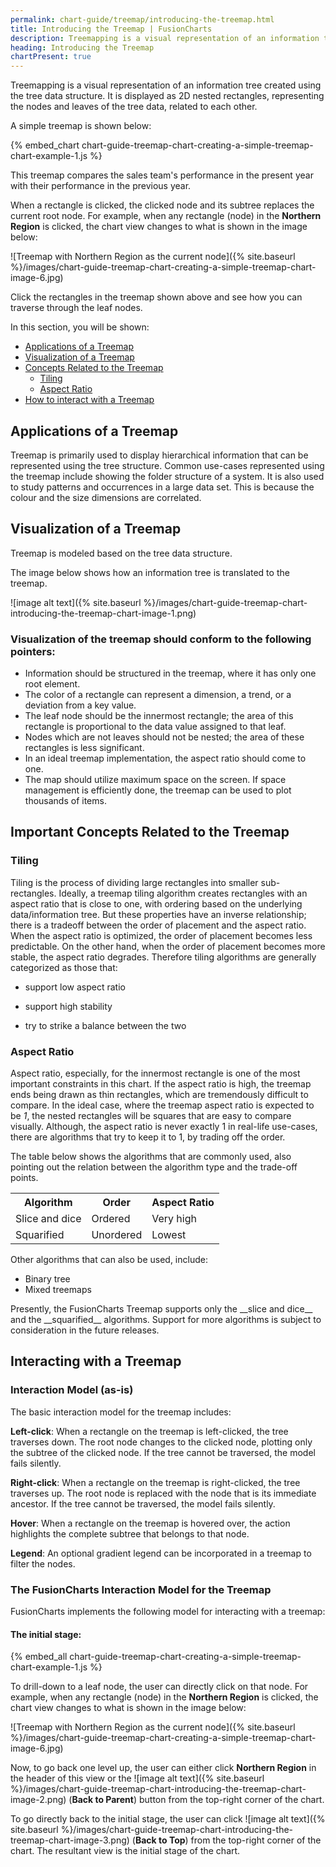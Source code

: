 ```yaml
---
permalink: chart-guide/treemap/introducing-the-treemap.html
title: Introducing the Treemap | FusionCharts
description: Treemapping is a visual representation of an information tree created using the tree data structure displayed as 2D nested rectangles,representing the nodes
heading: Introducing the Treemap
chartPresent: true
---
```


Treemapping is a visual representation of an information tree created using the tree data structure. It is displayed as 2D nested rectangles, representing the nodes and leaves of the tree data, related to each other. 

A simple treemap is shown below:

{% embed_chart chart-guide-treemap-chart-creating-a-simple-treemap-chart-example-1.js %}

This treemap compares the sales team's performance in the present year with their performance in the previous year.

When a rectangle is clicked, the clicked node and its subtree replaces the current root node. For example, when any rectangle (node) in the __Northern Region__ is clicked, the chart view changes to what is shown in the image below:

![Treemap with Northern Region as the current node]({% site.baseurl %}/images/chart-guide-treemap-chart-creating-a-simple-treemap-chart-image-6.jpg)

<p class="text-info"> Click the rectangles in the treemap shown above and see how you can traverse through the leaf nodes. </p>

In this section, you will be shown:

* <a href="{{ site.baseurl }}chart-guide/treemap/introducing-the-treemap.html#applications-of-a-treemap">Applications of a Treemap</a>
* <a href="{{ site.baseurl }}chart-guide/treemap/introducing-the-treemap.html#visualization-of-a-treemap">Visualization of a Treemap</a>
* <a href="{{ site.baseurl }}chart-guide/treemap/introducing-the-treemap.html#important-concepts-related-to-the-treemap">Concepts Related to the Treemap</a>
	* <a href="{{ site.baseurl }}chart-guide/treemap/introducing-the-treemap.html#tiling">Tiling</a>
	* <a href="{{ site.baseurl }}chart-guide/treemap/introducing-the-treemap.html#aspect-ratio">Aspect Ratio</a>
* <a href="{{ site.baseurl }}chart-guide/treemap/introducing-the-treemap.html#interacting-with-a-treemap">How to interact with a Treemap</a>


## Applications of a Treemap

Treemap is primarily used to display hierarchical information that can be represented using the tree structure. Common use-cases represented using the treemap include showing the folder structure of a system. It is also used to study patterns and occurrences in a large data set. This is because the colour and the size dimensions are correlated.

## Visualization of a Treemap

Treemap is modeled based on the tree data structure.

The image below shows how an information tree is translated to the treemap. 

![image alt text]({% site.baseurl %}/images/chart-guide-treemap-chart-introducing-the-treemap-chart-image-1.png)

### Visualization of the treemap should conform to the following pointers:

* Information should be structured in the treemap, where it has only one root element.
* The color of a rectangle can represent a dimension, a trend, or a deviation from a key value.
* The leaf node should be the innermost rectangle; the area of this rectangle is proportional to the data value assigned to that leaf.
* Nodes which are not leaves should not be nested; the area of these rectangles is less significant.
* In an ideal treemap implementation, the aspect ratio should come to one.
* The map should utilize maximum space on the screen. If space management is efficiently done, the treemap can be used to plot thousands of items.

## Important Concepts Related to the Treemap

### Tiling

Tiling is the process of dividing large rectangles into smaller sub-rectangles. Ideally, a treemap tiling algorithm creates rectangles with an aspect ratio that is close to one, with ordering based on the underlying data/information tree. 
But these properties have an inverse relationship; there is a tradeoff between the order of placement and the aspect ratio. 
When the aspect ratio is optimized, the order of placement becomes less predictable. On the other hand, when the order of placement becomes more stable, the aspect ratio degrades. Therefore tiling algorithms are generally categorized as those that:

* support low aspect ratio 

* support high stability 

* try to strike a balance between the two

### Aspect Ratio

Aspect ratio, especially, for the innermost rectangle is one of the most important constraints in this chart. If the aspect ratio is high, the treemap ends being drawn as thin rectangles, which are tremendously difficult to compare. In the ideal case, where the treemap aspect ratio is expected to be *1*, the nested rectangles will be squares that are easy to compare visually. Although, the aspect ratio is never exactly 1 in real-life use-cases, there are algorithms that try to keep it to 1, by trading off the order. 

The table below shows the algorithms that are commonly used, also pointing out the relation between the algorithm type and the trade-off points.

<table>
	<tr>
		<th> Algorithm </th>
		<th> Order </th>
		<th> Aspect Ratio </th>
	</tr>
	<tr>
		<td> Slice and dice </td>
		<td> Ordered </td>
		<td> Very high </td>
	</tr>
	<tr>
		<td> Squarified </td>
		<td> Unordered </td>
		<td> Lowest </td>
	</tr>
</table>

Other algorithms that can also be used, include:

* Binary tree
* Mixed treemaps

<p class="text-info"> Presently, the FusionCharts Treemap supports only the __slice and dice__ and the __squarified__ algorithms. Support for more algorithms is subject to consideration in the future releases. </p>

## Interacting with a Treemap

### Interaction Model (as-is)

The basic interaction model for the treemap includes:

__Left-click__: When a rectangle on the treemap is left-clicked, the tree traverses down. The root node changes to the clicked node, plotting only the subtree of the clicked node. If the tree cannot be traversed, the model fails silently.

__Right-click__: When a rectangle on the treemap is right-clicked, the tree traverses up. The root node is replaced with the node that is its immediate ancestor. If the tree cannot be traversed, the model fails silently.

__Hover__: When a rectangle on the treemap is hovered over, the action highlights the complete subtree that belongs to that node.

__Legend__: An optional gradient legend can be incorporated in a treemap to filter the nodes.

### The FusionCharts Interaction Model for the Treemap

FusionCharts implements the following model for interacting with a treemap:

#### The initial stage:

{% embed_all chart-guide-treemap-chart-creating-a-simple-treemap-chart-example-1.js %}

To drill-down to a leaf node, the user can directly click on that node. For example, when any rectangle (node) in the __Northern Region__ is clicked, the chart view changes to what is shown in the image below:

![Treemap with Northern Region as the current node]({% site.baseurl %}/images/chart-guide-treemap-chart-creating-a-simple-treemap-chart-image-6.jpg)

Now, to go back one level up, the user can either click __Northern Region__ in the header of this view or the ![image alt text]({% site.baseurl %}/images/chart-guide-treemap-chart-introducing-the-treemap-chart-image-2.png) (__Back to Parent__) button from the top-right corner of the chart. 

To go directly back to the initial stage, the user can click ![image alt text]({% site.baseurl %}/images/chart-guide-treemap-chart-introducing-the-treemap-chart-image-3.png) (__Back to Top__) from the top-right corner of the chart. The resultant view is the initial stage of the chart.
